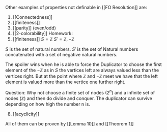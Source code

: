 Other examples of properties not definable in [[FO Resolution]] are:
1. [[Connectedness]]
2. [[finiteness]]
3. [[parity]] (even/odd)
4. [[2-colorability]]
Homework:
6. [[finiteness]] 
 $S=\mathbb{Z}$
 $S'=\mathbb{Z},-\mathbb{Z}$
 
 $S$ is the set of natural numbers.
 $S'$ is the set of Natural numbers concatenated with a set of negative natural numbers.
 
 The spoiler wins when he is able to force the Duplicator to choose the first element of the $-\mathbb{Z}$ as in $S$ the vertices left are always valued less than the vertices right. But at the point where $\mathbb{Z}$ and $-\mathbb{Z}$ meet we have that the left element is valued more than the vertice one further right.
 
 Question: Why not choose a finite set of nodes  ($2^n$) and a infinite set of nodes ($\mathbb{Z}$) and then do divide and conquer. The duplicator can survive depending on how high the number n is.

8. [[acyclicity]]
 
 All of them can be proven by [[Lemma 10]] and [[Theorem 1]]